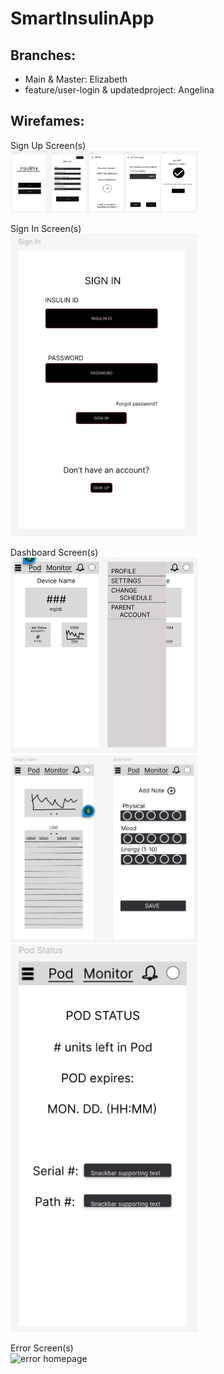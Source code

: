 # SmartInsulinApp

## Branches:
+ Main & Master: Elizabeth
+ feature/user-login & updatedproject: Angelina

## Wirefames:
Sign Up Screen(s)  
<img src="signup.png" alt="SignUp homepage" width="300"/>

Sign In Screen(s)  
<img src="signin.png" alt="SignIn homepage" width="300"/>

Dashboard Screen(s)  
<img src="dashboard1.png" alt="Dashboard homepage" width="300"/>
<img src="dashboard2.png" alt="Dashboard homepage" width="300"/>
<img src="dashboard3.png" alt="Dashboard homepage" width="300"/>

Error Screen(s)  
<img src="error.png" alt="error homepage" width="300"/>




